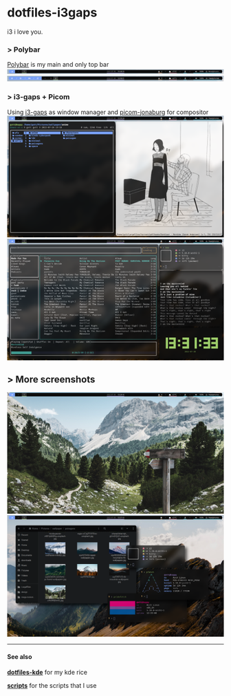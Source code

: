 # dotfiles-i3gaps
i3 i love you.

### > Polybar

[Polybar](http://https://github.com/polybar/polybar "polybar") is my main and only top bar
![](https://github.com/guttzinho/dotfiles-i3gaps/blob/main/screenshots/2022-07-30_13-48.png?raw=true)
![](https://github.com/guttzinho/dotfiles-i3gaps/blob/main/screenshots/2022-07-30_13-49_1.png?raw=true)

### > i3-gaps + Picom
Using [i3-gaps](http:/https://github.com/Airblader/i3/ "i3-gaps") as window manager and  [picom-jonaburg](http:/https://github.com/jonaburg/picom/ "picom-jonaburg") for compositor
![](https://github.com/guttzinho/dotfiles-i3gaps/blob/main/screenshots/2022-07-30_13-39.png?raw=true)
![](https://github.com/guttzinho/dotfiles-i3gaps/blob/main/screenshots/2022-07-30_13-31.png?raw=true)

## > More screenshots
![](https://github.com/guttzinho/dotfiles-i3gaps/blob/main/screenshots/2022-07-30_13-29.png?raw=true)
![](https://github.com/guttzinho/dotfiles-i3gaps/blob/main/screenshots/2022-07-30_13-37.png?raw=true)


------------

#### See also
**[dotfiles-kde](http://https://github.com/guttzinho/dotfiles-KDE "dotfiles-kde")** for my kde rice

**[scripts](https://github.com/guttzinho/scripts)** for the scripts that I use
